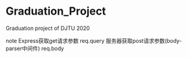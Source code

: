 # Graduation_Project
Graduation project of DJTU 2020

note
Express获取get请求参数
req.query
服务器获取post请求参数(body-parser中间件)
req.body
